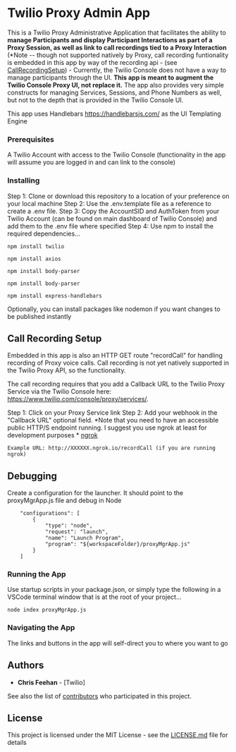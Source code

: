 # Twilio Proxy Admin App

This is a Twilio Proxy Administrative Application that facilitates the ability to **manage Participants and display Participant Interactions as part of a Proxy Session, as well as link to call recordings tied to a Proxy Interaction** (*Note -- though not supported natively by Proxy, call recording funtionality is embedded in this app by way of the recording api - (see [CallRecordingSetup](https://github.com/Cfee2000/twilio-proxy-admin-app#call-recording-setup)) - Currently, the Twilio Console does not have a way to manage participants through the UI. **This app is meant to augment the Twilio Console Proxy UI, not replace it.** The app also provides very simple constructs for managing Services, Sessions, and Phone Numbers as well, but not to the depth that is provided in the Twilio Console UI.

This app uses Handlebars https://handlebarsjs.com/ as the UI Templating Engine

### Prerequisites

A Twilio Account with access to the Twilio Console (functionality in the app will assume you are logged in and can link to the console)

### Installing

Step 1: Clone or download this repository to a location of your preference on your local machine
Step 2: Use the .env.template file as a reference to create a .env file. 
Step 3: Copy the AccountSID and AuthToken from your Twilio Account (can be found on main dashboard of Twilio Console) and add them to the .env file where specified
Step 4: Use npm to install the required dependencies...

```
npm install twilio
```
```
npm install axios
```
```
npm install body-parser
```
```
npm install body-parser
```
```
npm install express-handlebars
```

Optionally, you can install packages like nodemon if you want changes to be published instantly

## Call Recording Setup

Embedded in this app is also an HTTP GET route "recordCall" for handling recording of Proxy voice calls. Call recording is not yet natively supported in the Twilio Proxy API, so the functionality.

The call recording requires that you add a Callback URL to the Twilio Proxy Service via the Twilio Console here: https://www.twilio.com/console/proxy/services/.

Step 1: Click on your Proxy Service link
Step 2: Add your webhook in the "Callback URL" optional field. *Note that you need to have an accessible public HTTP/S endpoint running. I suggest you use ngrok at least for development purposes * [ngrok](https://ngrok.com/)

```
Example URL: http://XXXXXX.ngrok.io/recordCall (if you are running ngrok)
```

## Debugging

Create a configuration for the launcher. It should point to the proxyMgrApp.js file and debug in Node
```
    "configurations": [
        {
            "type": "node",
            "request": "launch",
            "name": "Launch Program",
            "program": "${workspaceFolder}/proxyMgrApp.js"
        }
    ]
```

### Running the App

Use startup scripts in your package.json, or simply type the following in a VSCode terminal window that is at the root of your project...

```
node index proxyMgrApp.js
```

### Navigating the App

The links and buttons in the app will self-direct you to where you want to go

## Authors

* **Chris Feehan** - [Twilio]

See also the list of [contributors](https://github.com/your/project/contributors) who participated in this project.

## License

This project is licensed under the MIT License - see the [LICENSE.md](LICENSE.md) file for details



